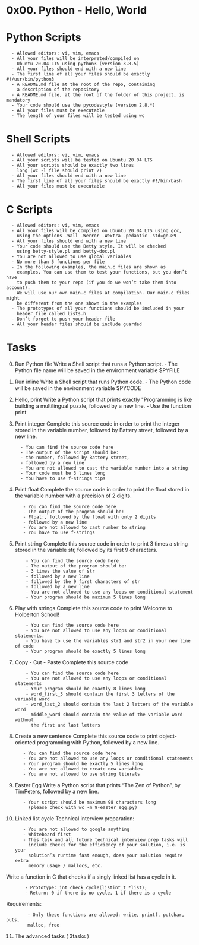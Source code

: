# 0x00. Python - Hello, World


# Python Scripts
      - Allowed editors: vi, vim, emacs
      - All your files will be interpreted/compiled on 
        Ubuntu 20.04 LTS using python3 (version 3.8.5)
      - All your files should end with a new line
      - The first line of all your files should be exactly #!/usr/bin/python3
      - A README.md file at the root of the repo, containing 
        a description of the repository
      - A README.md file, at the root of the folder of this project, is mandatory
      - Your code should use the pycodestyle (version 2.8.*)
      - All your files must be executable
      - The length of your files will be tested using wc

# Shell Scripts
      - Allowed editors: vi, vim, emacs
      - All your scripts will be tested on Ubuntu 20.04 LTS
      - All your scripts should be exactly two lines 
        long (wc -l file should print 2)
      - All your files should end with a new line
      - The first line of all your files should be exactly #!/bin/bash
      - All your files must be executable

# C Scripts
      - Allowed editors: vi, vim, emacs
      - All your files will be compiled on Ubuntu 20.04 LTS using gcc, 
        using the options -Wall -Werror -Wextra -pedantic -std=gnu89
      - All your files should end with a new line
      - Your code should use the Betty style. It will be checked
        using betty-style.pl and betty-doc.pl
      - You are not allowed to use global variables
      - No more than 5 functions per file
      - In the following examples, the main.c files are shown as 
        examples. You can use them to test your functions, but you don’t have 
        to push them to your repo (if you do we won’t take them into account).
        We will use our own main.c files at compilation. Our main.c files might 
        be different from the one shown in the examples
      - The prototypes of all your functions should be included in your 
        header file called lists.h
      - Don’t forget to push your header file
      - All your header files should be include guarded

# Tasks

0. Run Python file
    Write a Shell script that runs a Python script.
        - The Python file name will be saved in the environment variable $PYFILE

1. Run inline
    Write a Shell script that runs Python code.
         - The Python code will be saved in the environment variable $PYCODE

2. Hello, print
    Write a Python script that prints exactly "Programming is like building a 
    multilingual puzzle, followed by a new line.
         - Use the function print

3. Print integer
    Complete this source code in order to print the integer stored in 
    the variable number, followed by Battery street, followed by a new line.
 
         - You can find the source code here
         - The output of the script should be:
         - the number, followed by Battery street,
         - followed by a new line
         - You are not allowed to cast the variable number into a string
         - Your code must be 3 lines long
         - You have to use f-strings tips

4. Print float
    Complete the source code in order to print the float stored in the 
    variable number with a precision of 2 digits.

          - You can find the source code here
          - The output of the program should be:
          - Float:, followed by the float with only 2 digits
          - followed by a new line
          - You are not allowed to cast number to string
          - You have to use f-strings

5. Print string
    Complete this source code in order to print 3 times a string stored in the variable str, followed by its first 9 characters.

           - You can find the source code here
           - The output of the program should be:
           - 3 times the value of str
           - followed by a new line
           - followed by the 9 first characters of str
           - followed by a new line
           - You are not allowed to use any loops or conditional statement
           - Your program should be maximum 5 lines long

6. Play with strings
   Complete this source code to print Welcome to Holberton School!

           - You can find the source code here
           - You are not allowed to use any loops or conditional statements.
           - You have to use the variables str1 and str2 in your new line of code
           - Your program should be exactly 5 lines long

7. Copy - Cut - Paste
   Complete this source code

           - You can find the source code here
           - You are not allowed to use any loops or conditional statements
           - Your program should be exactly 8 lines long
           - word_first_3 should contain the first 3 letters of the variable word
           - word_last_2 should contain the last 2 letters of the variable word
           - middle_word should contain the value of the variable word without 
             the first and last letters

8. Create a new sentence
   Complete this source code to print object-oriented programming with Python,
   followed by a new line.

          - You can find the source code here
          - You are not allowed to use any loops or conditional statements
          - Your program should be exactly 5 lines long
          - You are not allowed to create new variables
          - You are not allowed to use string literals


9. Easter Egg
   Write a Python script that prints “The Zen of Python”, by TimPeters,
   followed by a new line.

          - Your script should be maximum 98 characters long 
            (please check with wc -m 9-easter_egg.py)

10. Linked list cycle
   Technical interview preparation:

           - You are not allowed to google anything
           - Whiteboard first
           - This task and all future technical interview prep tasks will 
             include checks for the efficiency of your solution, i.e. is your 
             solution’s runtime fast enough, does your solution require extra 
             memory usage / mallocs, etc.

   Write a function in C that checks if a singly linked list has a cycle in it.

           - Prototype: int check_cycle(listint_t *list);
           - Return: 0 if there is no cycle, 1 if there is a cycle
   Requirements:

            - Only these functions are allowed: write, printf, putchar, puts,
            malloc, free

11. The advanced tasks ( 3tasks )
